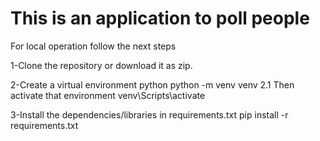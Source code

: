 # This is an application to poll people

For local operation follow the next steps

1-Clone the repository or download it as zip.

2-Create a virtual environment python 
python -m venv venv
2.1 Then activate that environment
venv\Scripts\activate


3-Install the dependencies/libraries in requirements.txt pip install -r requirements.txt
